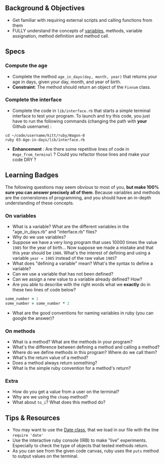 ## Background & Objectives
- Get familiar with requiring external scripts and calling functions from them
- FULLY understand the concepts of [variables](http://en.wikipedia.org/wiki/Program_variable), methods, variable assignation, method definition and method call.

## Specs
### Compute the age
- Complete the method `age_in_days(day, month, year)` that returns your age in days, given your day, month, and year of birth.
- **Constraint**: The method should return an object of the `Fixnum` class.

### Complete the interface
- Complete the code in `lib/interface.rb` that starts a simple terminal interface to test your program. To launch and try this code, you just have to run the following commands (changing the path with **your** Github username) :

```
cd ~/code/username/kitt/ruby/Wagon-0
ruby 03-Age-in-days/lib/interface.rb
```

- **Enhancement** : Are there some repetitive lines of code in `#age_from_terminal` ? Could you refactor those lines and make your code DRY ?


## Learning Badges
The following questions may seem obvious to most of you, **but make 100% sure you can answer precisely all of them**. Because variables and methods are the cornerstones of programming, and you should have an in-depth understanding of these concepts.

### On variables
- What is a variable? What are the different variables in the "age_in_days.rb" and "interface.rb" files?
- Why do we use variables?
- Suppose we have a very long program that uses 10000 times the value `1985` for the year of birth... Now suppose we made a mistake and that this year should be `1986`. What's the interest of defining and using a variable `year = 1985` instead of the raw value `1985`?
- What does "defining a variable" mean? What's the syntax to define a variable?
- Can we use a variable that has not been defined?
- Can we assign a new value to a variable already defined? How?
- Are you able to describe with the right words what we **exactly** do in these two lines of code below?
```ruby
some_number = 1
some_number = some_number * 2
```
- What are the good conventions for naming variables in ruby (you can google the answer)?

### On methods
- What is a method? What are the methods in your program?
- What's the difference between defining a method and calling a method?
- Where do we define methods in this program? Where do we call them?
- What's the return value of a method?
- Does a method always return something?
- What is the simple ruby convention for a method's return?

### Extra
- How do you get a value from a user on the terminal?
- Why are we using the `chomp` method?
- What about `to_i`? What does this method do?

## Tips & Resources
* You may want to use the [Date class](http://www.ruby-doc.org/stdlib-2.1.1/libdoc/date/rdoc/Date.html), that we load in our file with the line `require 'date'`
* Use the interactive ruby console (IRB) to make "live" experiments. Especially to check the type of objects that tested methods return.
* As you can see from the given code canvas, ruby uses the `puts` method to output values on the terminal.



